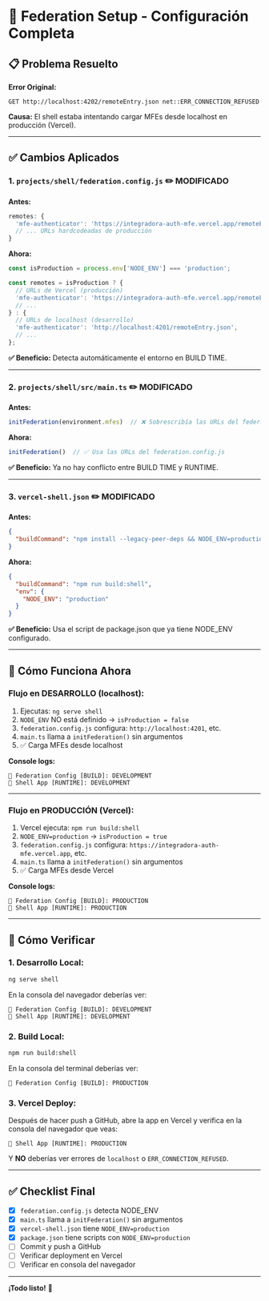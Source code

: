 # 🔧 Federation Setup - Configuración Completa

## 📋 Problema Resuelto

**Error Original:**
```
GET http://localhost:4202/remoteEntry.json net::ERR_CONNECTION_REFUSED
```

**Causa:** El shell estaba intentando cargar MFEs desde localhost en producción (Vercel).

---

## ✅ Cambios Aplicados

### **1. `projects/shell/federation.config.js`** ✏️ MODIFICADO

**Antes:**
```javascript
remotes: {
  'mfe-authenticator': 'https://integradora-auth-mfe.vercel.app/remoteEntry.json',
  // ... URLs hardcodeadas de producción
}
```

**Ahora:**
```javascript
const isProduction = process.env['NODE_ENV'] === 'production';

const remotes = isProduction ? {
  // URLs de Vercel (producción)
  'mfe-authenticator': 'https://integradora-auth-mfe.vercel.app/remoteEntry.json',
  // ...
} : {
  // URLs de localhost (desarrollo)
  'mfe-authenticator': 'http://localhost:4201/remoteEntry.json',
  // ...
};
```

**✅ Beneficio:** Detecta automáticamente el entorno en BUILD TIME.

---

### **2. `projects/shell/src/main.ts`** ✏️ MODIFICADO

**Antes:**
```javascript
initFederation(environment.mfes)  // ❌ Sobrescribía las URLs del federation.config.js
```

**Ahora:**
```javascript
initFederation()  // ✅ Usa las URLs del federation.config.js
```

**✅ Beneficio:** Ya no hay conflicto entre BUILD TIME y RUNTIME.

---

### **3. `vercel-shell.json`** ✏️ MODIFICADO

**Antes:**
```json
{
  "buildCommand": "npm install --legacy-peer-deps && NODE_ENV=production npm run build shell -- --configuration production"
}
```

**Ahora:**
```json
{
  "buildCommand": "npm run build:shell",
  "env": {
    "NODE_ENV": "production"
  }
}
```

**✅ Beneficio:** Usa el script de package.json que ya tiene NODE_ENV configurado.

---

## 🎯 Cómo Funciona Ahora

### **Flujo en DESARROLLO (localhost):**

1. Ejecutas: `ng serve shell`
2. `NODE_ENV` NO está definido → `isProduction = false`
3. `federation.config.js` configura: `http://localhost:4201`, etc.
4. `main.ts` llama a `initFederation()` sin argumentos
5. ✅ Carga MFEs desde localhost

**Console logs:**
```
🚀 Federation Config [BUILD]: DEVELOPMENT
🚀 Shell App [RUNTIME]: DEVELOPMENT
```

---

### **Flujo en PRODUCCIÓN (Vercel):**

1. Vercel ejecuta: `npm run build:shell`
2. `NODE_ENV=production` → `isProduction = true`
3. `federation.config.js` configura: `https://integradora-auth-mfe.vercel.app`, etc.
4. `main.ts` llama a `initFederation()` sin argumentos
5. ✅ Carga MFEs desde Vercel

**Console logs:**
```
🚀 Federation Config [BUILD]: PRODUCTION
🚀 Shell App [RUNTIME]: PRODUCTION
```

---

## 🧪 Cómo Verificar

### **1. Desarrollo Local:**

```bash
ng serve shell
```

En la consola del navegador deberías ver:
```
🚀 Federation Config [BUILD]: DEVELOPMENT
🚀 Shell App [RUNTIME]: DEVELOPMENT
```

### **2. Build Local:**

```bash
npm run build:shell
```

En la consola del terminal deberías ver:
```
🚀 Federation Config [BUILD]: PRODUCTION
```

### **3. Vercel Deploy:**

Después de hacer push a GitHub, abre la app en Vercel y verifica en la consola del navegador que veas:
```
🚀 Shell App [RUNTIME]: PRODUCTION
```

Y **NO** deberías ver errores de `localhost` o `ERR_CONNECTION_REFUSED`.

---

## ✅ Checklist Final

- [x] `federation.config.js` detecta NODE_ENV
- [x] `main.ts` llama a `initFederation()` sin argumentos
- [x] `vercel-shell.json` tiene `NODE_ENV=production`
- [x] `package.json` tiene scripts con `NODE_ENV=production`
- [ ] Commit y push a GitHub
- [ ] Verificar deployment en Vercel
- [ ] Verificar en consola del navegador

---

**¡Todo listo!** 🎉
